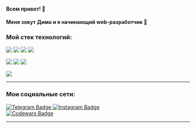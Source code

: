  #### Всем привет! :purple_heart:
 #### Меня зовут Дима и я начинающий web-разработчик   :snake:
 ### Мой стек технологий:

<img src="https://img.shields.io/badge/python-gray?style=for-the-badge&logo=Python&logoColor=blue"/>  <img src="https://img.shields.io/badge/GIT-gray?style=for-the-badge&logo=Git&logoColor=red"/> <img src="https://img.shields.io/badge/GITHUB-gray?style=for-the-badge&logo=GitHub&logoColor=white"/> <img src="https://img.shields.io/badge/SQL-gray?style=for-the-badge&logo=&logoColor=white"/>

<img src="https://img.shields.io/badge/DJANGO-gray?style=for-the-badge&logo=Django&logoColor=yellow"/> <img src="https://img.shields.io/badge/HTML-gray?style=for-the-badge&logo=HTML5&logoColor=red"/> <img src="https://img.shields.io/badge/CSS-gray?style=for-the-badge&logo=CSS3&logoColor=blue"/>

<img src="https://img.shields.io/badge/BOOTSTRAP-gray?style=for-the-badge&logo=Bootstrap&logoColor=blue"/>

____
### Мои социальные сети:

<div>
<a href="https://t.me/Vaslou">
 <img src="https://img.shields.io/badge/telegram-blue?style=for-the-badge&logo=Telegram&logoColor=white" alt="Telegram Badge"/>
</a>
<a href="https://instagram.com/vaslou?igshid=NTdlMDg3MTY=">
 <img src="https://img.shields.io/badge/Instagram-white?style=for-the-badge&logo=Instagram&logoColor=red" alt="Instagram Badge"/>
</a>
 </div>
<a href="https://www.codewars.com/users/Vaslou">
 <img src="https://img.shields.io/badge/Codewars-red?style=for-the-badge&logo=Codewars&logoColor=black" alt="Codewars Badge"/>
</a>

____
